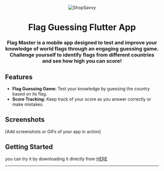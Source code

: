 


<p align="center">
  <img src="https://github.com/omar546/ShopSavvy/assets/71936776/7b3fa871-b105-43e8-bb53-f333baa7204c" alt="ShopSavvy">
</p>

<h1 align="center">
  Flag Guessing Flutter App
</h1>



<h3 align="center">
Flag Master is a mobile app designed to test and improve your knowledge of world flags through an engaging guessing game. Challenge yourself to identify flags from different countries and see how high you can score!</h3>


## Features

- **Flag Guessing Game:** Test your knowledge by guessing the country based on its flag.
- **Score Tracking:** Keep track of your score as you answer correctly or make mistakes.

## Screenshots

[Add screenshots or GIFs of your app in action]

## Getting Started

you can try it by downloading it directly from <a href="https://download939.mediafire.com/sar2ix57ycpgw6mHoprCeNXJUXzmTaojmFFwSD21wHqKqdIgZDYcoAVuPS1UjDCyqpvHThOEAaa4F879wJhV2nv6MzvYP4kh1LVchgjM-h9VASVBCaW_ZTZqndUxR7bScFOnyW9WVw9Fm1LYlLmW2E5WsiFjG73oe5Pe4uzGkm10CA4/2tx7sx9pmkubia1/ShopSavvy.apk">HERE</a></h3>




---